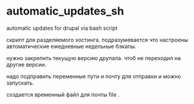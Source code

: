 # automatic_updates_sh
automatic updates for drupal via bash script

скрипт для разделяемого хостинга. подразумевается что настроены автоматические ежедневные недельные бэкапы.

нужно закрепить текущую версию друпала. чтоб не переходил на другие версии.

надо подправить переменные пути и почту для отправки и можно запускать. 

создается временный файл для почты file .
